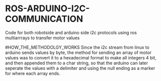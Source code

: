 # ROS-ARDUINO-I2C-COMMUNICATION
Code for both robotside and arduino side i2c protocols using ros multiarrrays to transfer motor values

#HOW_THE_METHODOLGY_WORKS
Since the i2c stream from linux to arduino sends values by byte, the method for sending an array of motor values was to convert it to a hexadecimal format to make all integers 4 bit, and then appended them to a char string, so that the arduino can later seperate the values with a delimiter and using the null ending as a marker for where each array ends.
